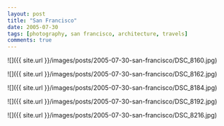 ```yaml
---
layout: post
title: "San Francisco"
date: 2005-07-30
tags: [photography, san francisco, architecture, travels]
comments: true
---
```

![]({{ site.url }}/images/posts/2005-07-30-san-francisco/DSC_8160.jpg)

![]({{ site.url }}/images/posts/2005-07-30-san-francisco/DSC_8162.jpg)

![]({{ site.url }}/images/posts/2005-07-30-san-francisco/DSC_8184.jpg)

![]({{ site.url }}/images/posts/2005-07-30-san-francisco/DSC_8192.jpg)

![]({{ site.url }}/images/posts/2005-07-30-san-francisco/DSC_8216.jpg)


